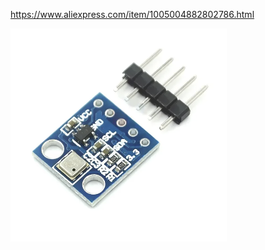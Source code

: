 https://www.aliexpress.com/item/1005004882802786.html

![](../../../img/Screenshot%202024-07-21%20at%2018.19.35.png)